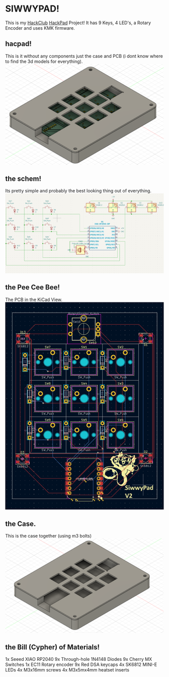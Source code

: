 # SIWWYPAD!
This is my [HackClub](https://hackclub.com/) [HackPad](https://hackpad.hackclub.com/) Project!
It has 9 Keys, 4 LED's, a Rotary Encoder and uses KMK firmware.

## hacpad!
This is it without any components just the case and PCB (i dont know where to find the 3d models for everything).
![My HackPad](media/overall.png)

## the schem!
Its pretty simple and probably the best looking thing out of everything.
![Schematic](media/schemmy.png)

## the Pee Cee Bee!
The PCB in the KiCad View.
![PCB](media/PCB.png)

## the Case.
This is the case together (using m3 bolts)
![da case](media/case.png)

## the Bill (Cypher) of Materials!

1x Seeed XIAO RP2040
9x Through-hole 1N4148 Diodes
9x Cherry MX Switches
1x EC11 Rotary encoder
9x Red DSA keycaps
4x SK6812 MINI-E LEDs
4x M3x16mm screws
4x M3x5mx4mm heatset inserts